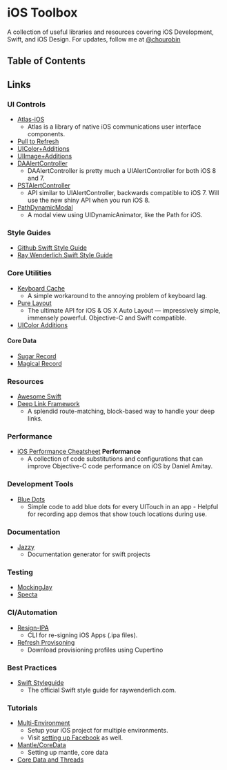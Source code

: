 # iOS Toolbox

A collection of useful libraries and resources covering iOS Development, Swift, and iOS Design. For updates, follow me at [@chourobin](twitter.com/chourobin)

## Table of Contents

## Links

### UI Controls

- [Atlas-iOS](https://github.com/layerhq/Atlas-iOS)
  - Atlas is a library of native iOS communications user interface components.
- [Pull to Refresh](https://github.com/Yalantis/Pull-to-Refresh.Rentals-iOS)
- [UIColor+Additions](https://github.com/vilanovi/UIColor-Additions)
- [UIImage+Additions](https://github.com/vilanovi/UIImage-Additions)
- [DAAlertController](https://github.com/daria-kopaliani/DAAlertController)
  - DAAlertController is pretty much a UIAlertController for both iOS 8 and 7.
- [PSTAlertController](https://github.com/steipete/PSTAlertController)
  - API similar to UIAlertController, backwards compatible to iOS 7. Will use the new shiny API when you run iOS 8.
- [PathDynamicModal](https://github.com/ra1028/PathDynamicModal)
  - A modal view using UIDynamicAnimator, like the Path for iOS.

### Style Guides

- [Github Swift Style Guide](https://github.com/github/swift-style-guide)
- [Ray Wenderlich Swift Style Guide](https://github.com/raywenderlich/swift-style-guide)

### Core Utilities

- [Keyboard Cache](https://github.com/mbrandonw/UIResponder-KeyboardCache)
  - A simple workaround to the annoying problem of keyboard lag.
- [Pure Layout](https://github.com/smileyborg/PureLayout)
  - The ultimate API for iOS & OS X Auto Layout — impressively simple, immensely powerful. Objective-C and Swift compatible.
- [UIColor Additions](https://github.com/vilanovi/UIColor-Additions)

#### Core Data

- [Sugar Record](https://github.com/SugarRecord/SugarRecord)
- [Magical Record](https://github.com/magicalpanda/MagicalRecord)

### Resources

- [Awesome Swift](https://github.com/matteocrippa/awesome-swift)
- [Deep Link Framework](https://github.com/usebutton/ios-deeplink-sdk)
  - A splendid route-matching, block-based way to handle your deep links.

### Performance

- [iOS Performance Cheatsheet](https://github.com/danielamitay/iOS-App-Performance-Cheatsheet) **Performance**
  - A collection of code substitutions and configurations that can improve Objective-C code performance on iOS by Daniel Amitay.

### Development Tools

- [Blue Dots](https://github.com/adamwulf/ios-uitouch-bluedots)
  - Simple code to add blue dots for every UITouch in an app - Helpful for recording app demos that show touch locations during use.

### Documentation

- [Jazzy](https://github.com/realm/jazzy)
  - Documentation generator for swift projects

### Testing

- [MockingJay](https://github.com/kylef/Mockingjay)
- [Specta](https://github.com/specta/expecta)

### CI/Automation

- [Resign-IPA](https://github.com/talk-to/resign-ipa)
  - CLI for re-signing iOS Apps (.ipa files).
- [Refresh Provisoning](https://gist.github.com/fabb/5deb483caec8e0336484)
  - Download provisioning profiles using Cupertino

### Best Practices

- [Swift Styleguide](https://github.com/raywenderlich/swift-style-guide)
  - The official Swift style guide for raywenderlich.com.

### Tutorials

- [Multi-Environment](http://stackoverflow.com/questions/10796159/manage-ios-enterprise-developer-program)
  - Setup your iOS project for multiple environments.
  - Visit [setting up Facebook](http://stackoverflow.com/questions/22304558/ios-different-bundle-ids-map-to-the-same-app) as well.
- [Mantle/CoreData](http://chroman.me/blog/)
  - Setting up mantle, core data
- [Core Data and Threads](http://www.cimgf.com/2011/05/04/core-data-and-threads-without-the-headache/)

